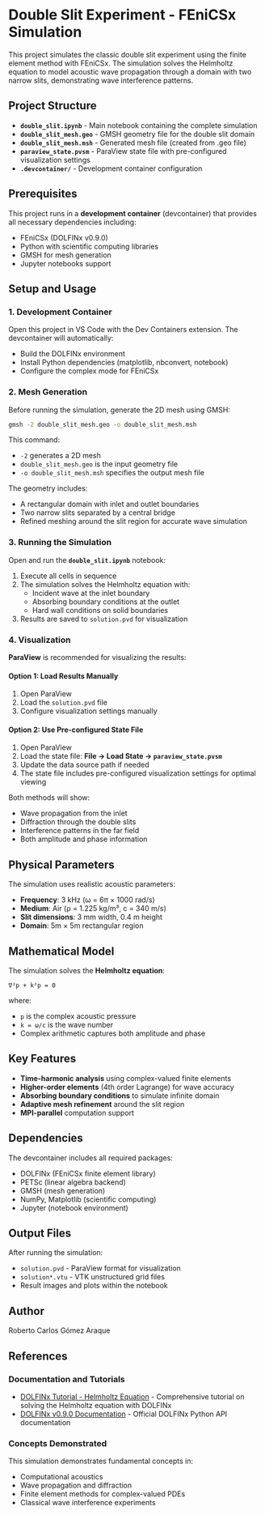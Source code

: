 # Double Slit Experiment - FEniCSx Simulation

This project simulates the classic double slit experiment using the finite element method with FEniCSx. The simulation solves the Helmholtz equation to model acoustic wave propagation through a domain with two narrow slits, demonstrating wave interference patterns.

## Project Structure

- **`double_slit.ipynb`** - Main notebook containing the complete simulation
- **`double_slit_mesh.geo`** - GMSH geometry file for the double slit domain
- **`double_slit_mesh.msh`** - Generated mesh file (created from .geo file)
- **`paraview_state.pvsm`** - ParaView state file with pre-configured visualization settings
- **`.devcontainer/`** - Development container configuration

## Prerequisites

This project runs in a **development container** (devcontainer) that provides all necessary dependencies including:
- FEniCSx (DOLFINx v0.9.0)
- Python with scientific computing libraries
- GMSH for mesh generation
- Jupyter notebooks support

## Setup and Usage

### 1. Development Container

Open this project in VS Code with the Dev Containers extension. The devcontainer will automatically:
- Build the DOLFINx environment
- Install Python dependencies (matplotlib, nbconvert, notebook)
- Configure the complex mode for FEniCSx

### 2. Mesh Generation

Before running the simulation, generate the 2D mesh using GMSH:

```bash
gmsh -2 double_slit_mesh.geo -o double_slit_mesh.msh
```

This command:
- `-2` generates a 2D mesh
- `double_slit_mesh.geo` is the input geometry file
- `-o double_slit_mesh.msh` specifies the output mesh file

The geometry includes:
- A rectangular domain with inlet and outlet boundaries
- Two narrow slits separated by a central bridge
- Refined meshing around the slit region for accurate wave simulation

### 3. Running the Simulation

Open and run the **`double_slit.ipynb`** notebook:
1. Execute all cells in sequence
2. The simulation solves the Helmholtz equation with:
   - Incident wave at the inlet boundary
   - Absorbing boundary conditions at the outlet
   - Hard wall conditions on solid boundaries
3. Results are saved to `solution.pvd` for visualization

### 4. Visualization

**ParaView** is recommended for visualizing the results:

#### Option 1: Load Results Manually
1. Open ParaView
2. Load the `solution.pvd` file
3. Configure visualization settings manually

#### Option 2: Use Pre-configured State File
1. Open ParaView
2. Load the state file: **File → Load State → `paraview_state.pvsm`**
3. Update the data source path if needed
4. The state file includes pre-configured visualization settings for optimal viewing

Both methods will show:
   - Wave propagation from the inlet
   - Diffraction through the double slits
   - Interference patterns in the far field
   - Both amplitude and phase information

## Physical Parameters

The simulation uses realistic acoustic parameters:
- **Frequency**: 3 kHz (ω = 6π × 1000 rad/s)
- **Medium**: Air (ρ = 1.225 kg/m³, c = 340 m/s)
- **Slit dimensions**: 3 mm width, 0.4 m height
- **Domain**: 5m × 5m rectangular region

## Mathematical Model

The simulation solves the **Helmholtz equation**:
```
∇²p + k²p = 0
```

where:
- `p` is the complex acoustic pressure
- `k = ω/c` is the wave number
- Complex arithmetic captures both amplitude and phase

## Key Features

- **Time-harmonic analysis** using complex-valued finite elements
- **Higher-order elements** (4th order Lagrange) for wave accuracy
- **Absorbing boundary conditions** to simulate infinite domain
- **Adaptive mesh refinement** around the slit region
- **MPI-parallel** computation support

## Dependencies

The devcontainer includes all required packages:
- DOLFINx (FEniCSx finite element library)
- PETSc (linear algebra backend)
- GMSH (mesh generation)
- NumPy, Matplotlib (scientific computing)
- Jupyter (notebook environment)

## Output Files

After running the simulation:
- `solution.pvd` - ParaView format for visualization
- `solution*.vtu` - VTK unstructured grid files
- Result images and plots within the notebook

## Author

Roberto Carlos Gómez Araque

## References

### Documentation and Tutorials
- [DOLFINx Tutorial - Helmholtz Equation](https://jsdokken.com/dolfinx-tutorial/chapter2/helmholtz.html) - Comprehensive tutorial on solving the Helmholtz equation with DOLFINx
- [DOLFINx v0.9.0 Documentation](https://docs.fenicsproject.org/dolfinx/v0.9.0/python/index.html) - Official DOLFINx Python API documentation

### Concepts Demonstrated
This simulation demonstrates fundamental concepts in:
- Computational acoustics
- Wave propagation and diffraction
- Finite element methods for complex-valued PDEs
- Classical wave interference experiments
